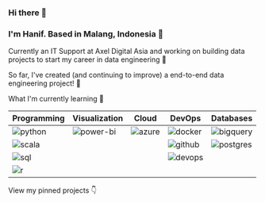 ### Hi there 👋

### I'm Hanif. Based in Malang, Indonesia 📍

Currently an IT Support at Axel Digital Asia and working on building data projects to start my career in data engineering 🔨

So far, I've created (and continuing to improve) a end-to-end data engineering project! 🌱

What I'm currently learning 🧠

| Programming | Visualization | Cloud          | DevOps        | Databases  |
| ----------- | ------------- | -------------- | --------------|------------|
| ![python](https://img.shields.io/badge/Python-3776AB?style=flat-square&logo=python&logoColor=white) | ![power-bi](https://img.shields.io/badge/Power_BI-F2C811?style=flat-square&logo=powerbi&logoColor=white) | ![azure](https://img.shields.io/badge/Microsoft%20Azure-0089D6?style=flat-square&logo=microsoft-azure&logoColor=white)       | ![docker](https://img.shields.io/badge/Docker-2496ED?style=flat-square&logo=docker&logoColor=white)        | ![bigquery](https://img.shields.io/badge/BigQuery-669DF6?style=flat-square&logo=googlebigquery&logoColor=white) |
| ![scala](https://img.shields.io/badge/Scala-DC322F?style=flat-square&logo=scala&logoColor=white) |  | | ![github](https://img.shields.io/badge/GitHub_Actions-181717?style=flat-square&logo=github&logoColor=white)| ![postgres](https://img.shields.io/badge/PostgreSQL-4169E1?style=flat-square&logo=postgresql&logoColor=white)  |
| ![sql](https://img.shields.io/badge/SQL-003B57?style=flat-square&logo=sqlite&logoColor=white) | | | ![devops](https://img.shields.io/badge/Azure_DevOps-0078D7?style=flat-square&logo=azure-devops&logoColor=white) |  |
| ![r](https://img.shields.io/badge/R-276DC3?style=flat-square&logo=r&logoColor=white)| | | | |

View my pinned projects 👇
